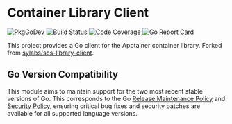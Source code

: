 # Container Library Client

[![PkgGoDev](https://pkg.go.dev/badge/github.com/apptainer/container-library-client)](https://pkg.go.dev/github.com/apptainer/container-library-client/client)
[![Build Status](https://github.com/apptainer/container-library-client/actions/workflows/ci.yml/badge.svg)](https://github.com/apptainer/container-library-client/actions/workflows/ci.yml)
[![Code Coverage](https://codecov.io/gh/apptainer/container-library-client/branch/master/graph/badge.svg)](https://codecov.io/gh/apptainer/container-library-client)
[![Go Report Card](https://goreportcard.com/badge/github.com/apptainer/container-library-client)](https://goreportcard.com/report/github.com/apptainer/container-library-client)

This project provides a Go client for the Apptainer container library.
Forked from [sylabs/scs-library-client](https://github.com/sylabs/scs-library-client).

## Go Version Compatibility

This module aims to maintain support for the two most recent stable versions of Go. This corresponds to the Go [Release Maintenance Policy](https://github.com/golang/go/wiki/Go-Release-Cycle#release-maintenance) and [Security Policy](https://golang.org/security), ensuring critical bug fixes and security patches are available for all supported language versions.
